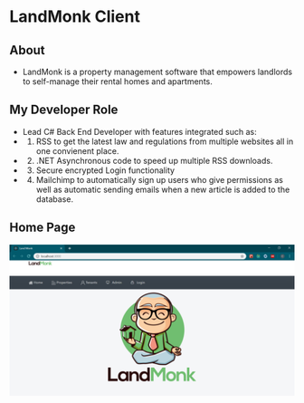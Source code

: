# LandMonk Client

## About
* LandMonk is a property management software that empowers landlords to self-manage their rental homes and apartments. 

## My Developer Role
* Lead C# Back End Developer with features integrated such as:
* 1. RSS to get the latest law and regulations from multiple websites all in one convienent place.
* 2. .NET Asynchronous code to speed up multiple RSS downloads.
* 3. Secure encrypted Login functionality
* 4. Mailchimp to automatically sign up users who give permissions as well as automatic sending emails when a new article is added to the database.


## Home Page
![Home](https://github.com/theoriginalcaliforniaburrito/MyLandMonkClient/blob/master/landmonkclient/LMHome.png?raw=true "Title")
